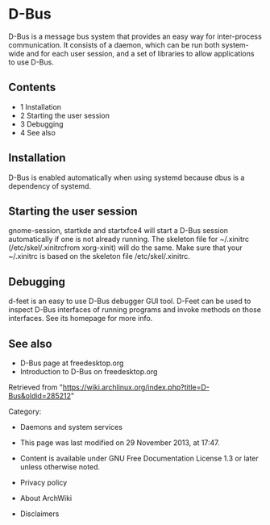 D-Bus
=====

D-Bus is a message bus system that provides an easy way for
inter-process communication. It consists of a daemon, which can be run
both system-wide and for each user session, and a set of libraries to
allow applications to use D-Bus.

Contents
--------

-   1 Installation
-   2 Starting the user session
-   3 Debugging
-   4 See also

Installation
------------

D-Bus is enabled automatically when using systemd because dbus is a
dependency of systemd.

Starting the user session
-------------------------

gnome-session, startkde and startxfce4 will start a D-Bus session
automatically if one is not already running. The skeleton file for
~/.xinitrc (/etc/skel/.xinitrcfrom xorg-xinit) will do the same. Make
sure that your ~/.xinitrc is based on the skeleton file
/etc/skel/.xinitrc.

Debugging
---------

d-feet is an easy to use D-Bus debugger GUI tool. D-Feet can be used to
inspect D-Bus interfaces of running programs and invoke methods on those
interfaces. See its homepage for more info.

See also
--------

-   D-Bus page at freedesktop.org
-   Introduction to D-Bus on freedesktop.org

Retrieved from
"https://wiki.archlinux.org/index.php?title=D-Bus&oldid=285212"

Category:

-   Daemons and system services

-   This page was last modified on 29 November 2013, at 17:47.
-   Content is available under GNU Free Documentation License 1.3 or
    later unless otherwise noted.
-   Privacy policy
-   About ArchWiki
-   Disclaimers
